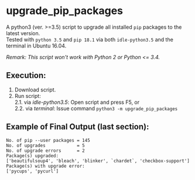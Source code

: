 # upgrade_pip_packages

A python3 (ver. >=3.5) script to upgrade all installed `pip` packages to the latest version.<br/>
Tested with `python 3.5` and `pip 18.1` via both `idle-python3.5` and the terminal in Ubuntu 16.04. <br/>

_Remark: This script won't work with Python 2 or Python <= 3.4._<br/>

## Execution:
1. Download script.<br/>
2. Run script:<br/>
    2.1. via _idle-python3.5_:  Open script and press F5, or <br/>
    2.2. via _terminal_: Issue command `python3 -m upgrade_pip_packages`<br/>

## Example of Final Output (last section):
```
No. of pip --user packages = 145
No. of upgrades            = 5
No. of upgrade errors      = 2
Package(s) upgraded:
['beautifulsoup4', 'bleach', 'blinker', `chardet`, 'checkbox-support']
Package(s) with upgrade error:
['pycups', 'pycurl']
```
